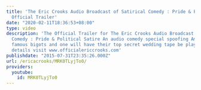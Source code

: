 ```yaml
---
title: 'The Eric Crooks Audio Broadcast of Satirical Comedy : Pride & Political Satire
  Official Trailer'
date: "2020-02-11T18:36:53+08:00"
type: video
description: 'The Official Trailer for The Eric Crooks Audio Broadcast of Satirical
  Comedy : Pride & Political Satire An audio comedy special spoofing America''s top
  famous bigots and one will have their top secret wedding tape be played. For more
  details visit www.officialericcrooks.com'
publishdate: "2015-07-31T23:35:26.000Z"
url: /ericacrooks/MRK0TLyjTo0/
providers:
  youtube:
    id: MRK0TLyjTo0
---
```

